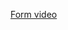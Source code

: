 <a href='https://drive.google.com/file/d/13A23nyBj0EX7gJ6_899Qc2feRxfaERU0/view?usp=drive_link'>Form video</a>

